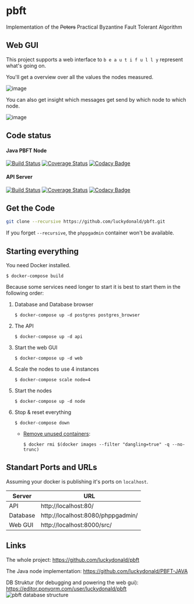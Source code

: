 # pbft
Implementation of the ~~Peters~~ Practical Byzantine Fault Tolerant Algorithm    


## Web GUI

This project supports a web interface to `b e a u t i f u l l y` represent what's going on.

You'll get a overview over all the values the nodes measured.

![image](https://user-images.githubusercontent.com/2737108/33264568-63590e78-d36e-11e7-91e3-d0b2545546ae.png)

You can also get insight which messages get send by which node to which node.

![image](https://user-images.githubusercontent.com/2737108/33264484-06f95a3e-d36e-11e7-9128-e3a2de4c37d5.png)


## Code status

#### Java PBFT Node 
[![Build Status](https://travis-ci.org/luckydonald/PBFT-JAVA.svg?branch=master)](https://travis-ci.org/luckydonald/PBFT-JAVA) [![Coverage Status](https://coveralls.io/repos/github/luckydonald/PBFT-JAVA/badge.svg?branch=master)](https://coveralls.io/github/luckydonald/PBFT-JAVA?branch=master) [![Codacy Badge](https://api.codacy.com/project/badge/Grade/ee3937a213e447a79d36f5cc0597d046)](https://www.codacy.com/app/luckydonald/PBFT-JAVA?utm_source=github.com&amp;utm_medium=referral&amp;utm_content=KathrynJaneway/PBFT-JAVA&amp;utm_campaign=Badge_Grade)

#### API Server
[![Build Status](https://travis-ci.org/luckydonald/pbft.svg?branch=master)](https://travis-ci.org/luckydonald/pbft) [![Coverage Status](https://coveralls.io/repos/github/luckydonald/pbft/badge.svg?branch=master)](https://coveralls.io/github/luckydonald/pbft?branch=master) [![Codacy Badge](https://api.codacy.com/project/badge/Grade/b83d3a038892446881d75a2dfcb590aa)](https://www.codacy.com/app/luckydonald/pbft?utm_source=github.com&amp;utm_medium=referral&amp;utm_content=luckydonald/pbft&amp;utm_campaign=Badge_Grade)


## Get the Code
```bash
git clone --recursive https://github.com/luckydonald/pbft.git
```
If you forget `--recursive`, the `phppgadmin` container won't be available.

## Starting everything
You need Docker installed.


```shell
$ docker-compose build
```
 
Because some services need longer to start it is best to start them in the following order:
 
1. Database and Database browser
    ```shell
    $ docker-compose up -d postgres postgres_browser
    ```

2. The API
    ```shell
    $ docker-compose up -d api 
    ```

3. Start the web GUI
    ```shell
    $ docker-compose up -d web
    ```

4. Scale the nodes to use 4 instances
    ```shell
    $ docker-compose scale node=4
    ```

5. Start the nodes
    ```shell
    $ docker-compose up -d node
    ```
    
6. Stop & reset everything
    ```shell
    $ docker-compose down
    ```
    - [Remove unused containers](http://stackoverflow14.com/a/32723127):
        ```shell
        $ docker rmi $(docker images --filter "dangling=true" -q --no-trunc)
        ```

## Standart Ports and URLs
Assuming your docker is publishing it's ports on `localhost`.
 
| Server   | URL                               |
| -------- | --------------------------------- |
| API      | http://localhost:80/              |
| Database | http://localhost:8080/phppgadmin/ |
| Web GUI  | http://localhost:8000/src/        |


## Links
The whole project: https://github.com/luckydonald/pbft

The Java node implementation: https://github.com/luckydonald/PBFT-JAVA

DB Struktur (for debugging and powering the web gui): https://editor.ponyorm.com/user/luckydonald/pbft
![pbft database structure](https://user-images.githubusercontent.com/2737108/33264396-a8310146-d36d-11e7-8ec9-8485d5d625b5.png)
